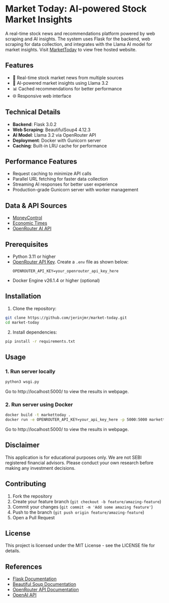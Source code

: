 # Market Today: AI-powered Stock Market Insights

A real-time stock news and recommendations platform powered by web scraping and AI insights. The system uses Flask for the backend, web scraping for data collection, and integrates with the Llama AI model for market insights.
Visit [MarketToday](https://market-today.onrender.com/) to view free hosted website.

## Features

- 🔄 Real-time stock market news from multiple sources
- 🤖 AI-powered market insights using Llama 3.2
- 📊 Cached recommendations for better performance
- 🌐 Responsive web interface

## Technical Details

- **Backend**: Flask 3.0.2
- **Web Scraping**: BeautifulSoup4 4.12.3
- **AI Model**: Llama 3.2 via OpenRouter API
- **Deployment**: Docker with Gunicorn server
- **Caching**: Built-in LRU cache for performance

## Performance Features

- Request caching to minimize API calls
- Parallel URL fetching for faster data collection
- Streaming AI responses for better user experience
- Production-grade Gunicorn server with worker management

## Data & API Sources

- [MoneyControl](https://www.moneycontrol.com/)
- [Economic Times](https://economictimes.indiatimes.com/)
- [OpenRouter AI API](https://openrouter.ai/)

## Prerequisites

- Python 3.11 or higher
- [OpenRouter API Key](https://openrouter.ai/). Create a `.env` file as shown below:
    ```
    OPENROUTER_API_KEY=your_openrouter_api_key_here
    ```
- Docker Engine v26.1.4 or higher (optional)


## Installation

1. Clone the repository:
```bash
git clone https://github.com/jerinjmr/market-today.git
cd market-today
```

2. Install dependencies:
```bash
pip install -r requirements.txt
```

## Usage

### 1. Run server locally
```bash
python3 wsgi.py
```  
Go to http://localhost:5000/ to view the results in webpage.

### 2. Run server using Docker
```bash
docker build -t markettoday .
docker run -e OPENROUTER_API_KEY=your_api_key_here -p 5000:5000 markettoday

```
Go to http://localhost:5000/ to view the results in webpage.


## Disclaimer

This application is for educational purposes only. We are not SEBI registered financial advisors. Please conduct your own research before making any investment decisions.

## Contributing

1. Fork the repository
2. Create your feature branch (`git checkout -b feature/amazing-feature`)
3. Commit your changes (`git commit -m 'Add some amazing feature'`)
4. Push to the branch (`git push origin feature/amazing-feature`)
5. Open a Pull Request

## License

This project is licensed under the MIT License - see the LICENSE file for details.

## References

- [Flask Documentation](https://flask.palletsprojects.com/)
- [Beautiful Soup Documentation](https://www.crummy.com/software/BeautifulSoup/bs4/doc/)
- [OpenRouter API Documentation](https://openrouter.ai/docs)
- [OpenAI API](https://platform.openai.com/docs/api-reference/chat/create)
